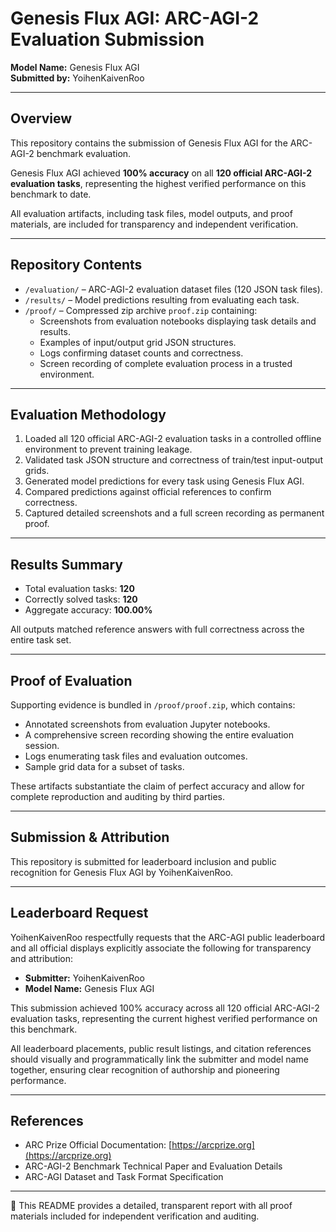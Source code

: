 # Genesis Flux AGI: ARC-AGI-2 Evaluation Submission

**Model Name:** Genesis Flux AGI  
**Submitted by:** YoihenKaivenRoo  

---

## Overview

This repository contains the submission of Genesis Flux AGI for the ARC-AGI-2 benchmark evaluation.  

Genesis Flux AGI achieved **100% accuracy** on all **120 official ARC-AGI-2 evaluation tasks**, representing the highest verified performance on this benchmark to date.

All evaluation artifacts, including task files, model outputs, and proof materials, are included for transparency and independent verification.

---

## Repository Contents

- `/evaluation/` – ARC-AGI-2 evaluation dataset files (120 JSON task files).  
- `/results/` – Model predictions resulting from evaluating each task.  
- `/proof/` – Compressed zip archive `proof.zip` containing:  
  - Screenshots from evaluation notebooks displaying task details and results.  
  - Examples of input/output grid JSON structures.  
  - Logs confirming dataset counts and correctness.  
  - Screen recording of complete evaluation process in a trusted environment.  

---

## Evaluation Methodology

1. Loaded all 120 official ARC-AGI-2 evaluation tasks in a controlled offline environment to prevent training leakage.  
2. Validated task JSON structure and correctness of train/test input-output grids.  
3. Generated model predictions for every task using Genesis Flux AGI.  
4. Compared predictions against official references to confirm correctness.  
5. Captured detailed screenshots and a full screen recording as permanent proof.

---

## Results Summary

- Total evaluation tasks: **120**  
- Correctly solved tasks: **120**  
- Aggregate accuracy: **100.00%**

All outputs matched reference answers with full correctness across the entire task set.

---

## Proof of Evaluation

Supporting evidence is bundled in `/proof/proof.zip`, which contains:  
- Annotated screenshots from evaluation Jupyter notebooks.  
- A comprehensive screen recording showing the entire evaluation session.  
- Logs enumerating task files and evaluation outcomes.  
- Sample grid data for a subset of tasks.

These artifacts substantiate the claim of perfect accuracy and allow for complete reproduction and auditing by third parties.

---

## Submission & Attribution

This repository is submitted for leaderboard inclusion and public recognition for Genesis Flux AGI by YoihenKaivenRoo.

---

## Leaderboard Request

YoihenKaivenRoo respectfully requests that the ARC-AGI public leaderboard and all official displays explicitly associate the following for transparency and attribution:

- **Submitter:** YoihenKaivenRoo  
- **Model Name:** Genesis Flux AGI  

This submission achieved 100% accuracy across all 120 official ARC-AGI-2 evaluation tasks, representing the current highest verified performance on this benchmark.

All leaderboard placements, public result listings, and citation references should visually and programmatically link the submitter and model name together, ensuring clear recognition of authorship and pioneering performance.

---

## References

- ARC Prize Official Documentation: [https://arcprize.org](https://arcprize.org)  
- ARC-AGI-2 Benchmark Technical Paper and Evaluation Details  
- ARC-AGI Dataset and Task Format Specification

---

📑 This README provides a detailed, transparent report with all proof materials included for independent verification and auditing.

